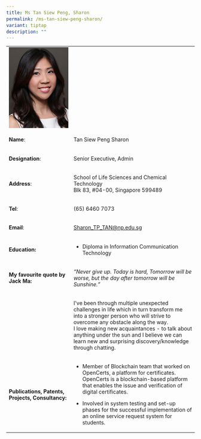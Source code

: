 ```yaml
---
title: Ms Tan Siew Peng, Sharon
permalink: /ms-tan-siew-peng-sharon/
variant: tiptap
description: ""
---
```

<table style="minWidth: 50px">
<colgroup>
<col>
<col>
</colgroup>
<tbody>
<tr>
<td rowspan="1" colspan="1">
<div class="isomer-image-wrapper">
<img style="width: 100%" height="auto" width="100%" alt="Tan Siew Peng Sharon" src="/images/LSCT/Sharon_Tan.jpg">
</div>
</td>
<td rowspan="1" colspan="1">
<p></p>
</td>
</tr>
<tr>
<td rowspan="1" colspan="1">
<p><strong>Name</strong>:&nbsp;&nbsp;&nbsp;&nbsp;&nbsp;&nbsp;&nbsp;&nbsp;&nbsp;&nbsp;&nbsp;&nbsp;&nbsp;&nbsp;&nbsp;&nbsp;&nbsp;&nbsp;&nbsp;&nbsp;&nbsp;&nbsp;&nbsp;&nbsp;&nbsp;</p>
</td>
<td rowspan="1" colspan="1">
<p>​Tan Siew Peng Sharon</p>
</td>
</tr>
<tr>
<td rowspan="1" colspan="1">
<p>​<strong>Designation</strong>:</p>
</td>
<td rowspan="1" colspan="1">
<p>​Senior Executive, Admin</p>
</td>
</tr>
<tr>
<td rowspan="1" colspan="1">
<p><strong>Address</strong>: ​</p>
</td>
<td rowspan="1" colspan="1">
<p>School of Life Sciences and Chemical Technology
<br>Blk 83, #04-00, Singapore 599489​</p>
</td>
</tr>
<tr>
<td rowspan="1" colspan="1">
<p><strong>Tel</strong>: &nbsp;&nbsp;&nbsp; ​</p>
</td>
<td rowspan="1" colspan="1">
<p>(65) 6460 7073</p>
</td>
</tr>
<tr>
<td rowspan="1" colspan="1">
<p><strong>Email</strong>: ​</p>
</td>
<td rowspan="1" colspan="1">
<p><a href="mailto:Sharon_SP_TAN@np.edu.sg" rel="noopener noreferrer nofollow" target="_blank">Sharon_TP_TAN@np.edu.sg</a>
</p>
</td>
</tr>
<tr>
<td rowspan="1" colspan="1">
<p><strong>Education:</strong>
</p>
</td>
<td rowspan="1" colspan="1">
<ul data-tight="true" class="tight">
<li>
<p>Diploma in Information Communication Technology</p>
</li>
</ul>
</td>
</tr>
<tr>
<td rowspan="1" colspan="1">
<p><strong>My favourite quote by Jack Ma:</strong>
</p>
</td>
<td rowspan="1" colspan="1">
<p><em>“Never give up. Today is hard, Tomorrow will be worse, but the day after tomorrow will be Sunshine.”</em>
</p>
</td>
</tr>
<tr>
<td rowspan="1" colspan="1">
<p></p>
</td>
<td rowspan="1" colspan="1">
<p>I've been through multiple unexpected challenges in life which in turn
transform me into a stronger person who will strive to overcome any obstacle
along the way.
<br>I love making new acquaintances - to talk about anything under the sun
and I believe we can learn new and surprising discovery/knowledge through
chatting.</p>
</td>
</tr>
<tr>
<td rowspan="1" colspan="1">
<p><strong>Publications, Patents, Projects, Consultancy:</strong>
</p>
</td>
<td rowspan="1" colspan="1">
<ul data-tight="true" class="tight">
<li>
<p>Member of Blockchain team that worked on OpenCerts, a platform for certificates.
OpenCerts is a blockchain-based platform that enables the issue and verification
of digital certificates.</p>
</li>
<li>
<p>​Involved in system testing and set-up phases for the successful implementation
of an online service request system for students.</p>
</li>
</ul>
</td>
</tr>
</tbody>
</table>
<p></p>